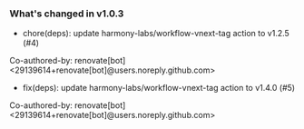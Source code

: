 ### What's changed in v1.0.3

* chore(deps): update harmony-labs/workflow-vnext-tag action to v1.2.5 (#4)

Co-authored-by: renovate[bot] <29139614+renovate[bot]@users.noreply.github.com>
* fix(deps): update harmony-labs/workflow-vnext-tag action to v1.4.0 (#5)

Co-authored-by: renovate[bot] <29139614+renovate[bot]@users.noreply.github.com>
